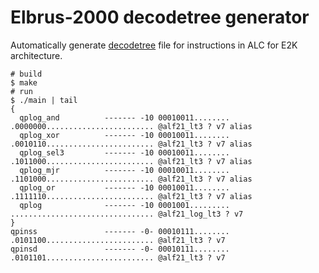# Elbrus-2000 decodetree generator

Automatically generate [decodetree](https://github.com/numas13/decodetree) file for instructions in ALC for E2K architecture.

```
# build
$ make
# run
$ ./main | tail
{
  qplog_and          ------- -10 00010011........ .0000000........................ @alf21_lt3 ? v7 alias
  qplog_xor          ------- -10 00010011........ .0010110........................ @alf21_lt3 ? v7 alias
  qplog_sel3         ------- -10 00010011........ .1011000........................ @alf21_lt3 ? v7 alias
  qplog_mjr          ------- -10 00010011........ .1101000........................ @alf21_lt3 ? v7 alias
  qplog_or           ------- -10 00010011........ .1111110........................ @alf21_lt3 ? v7 alias
  qplog              ------- -10 0001001......... ................................ @alf21_log_lt3 ? v7
}
qpinss               ------- -0- 00010111........ .0101100........................ @alf21_lt3 ? v7
qpinsd               ------- -0- 00010111........ .0101101........................ @alf21_lt3 ? v7
```

